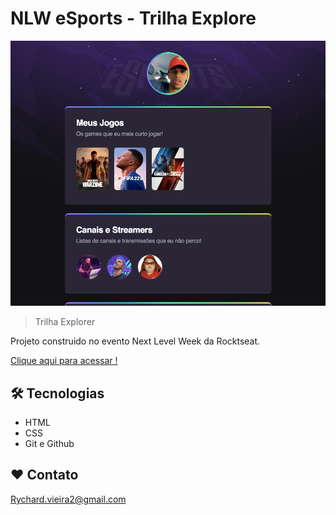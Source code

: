 # NLW eSports - Trilha Explore

![preview](./github/preview.png)

>Trilha Explorer

Projeto construido no evento Next Level Week da Rocktseat.

[ Clique aqui para acessar !](https://RychardVieiraa.github.io/nlw-esports-explorer/)

 ##  🛠 Tecnologias

 - HTML
 - CSS
 - Git e Github

 ## ❤️ Contato

 Rychard.vieira2@gmail.com
